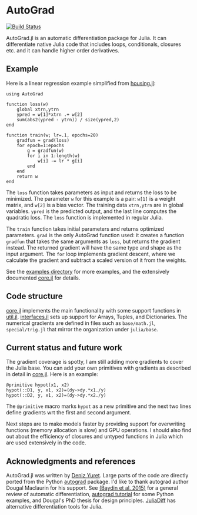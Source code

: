 # AutoGrad

[![Build Status](https://travis-ci.org/denizyuret/AutoGrad.jl.svg?branch=master)](https://travis-ci.org/denizyuret/AutoGrad.jl)

AutoGrad.jl is an automatic differentiation package for Julia.  It can
differentiate native Julia code that includes loops, conditionals,
closures etc. and it can handle higher order derivatives.

## Example

Here is a linear regression example simplified from
[housing.jl](https://github.com/denizyuret/AutoGrad.jl/blob/master/examples/housing.jl):

```
using AutoGrad

function loss(w)
    global xtrn,ytrn
    ypred = w[1]*xtrn .+ w[2]
    sum(abs2(ypred - ytrn)) / size(ypred,2)
end

function train(w; lr=.1, epochs=20)
    gradfun = grad(loss)
    for epoch=1:epochs
        g = gradfun(w)
        for i in 1:length(w)
            w[i] -= lr * g[i]
        end
    end
    return w
end
```

The `loss` function takes parameters as input and returns the loss to
be minimized.  The parameter `w` for this example is a pair: `w[1]` is
a weight matrix, and `w[2]` is a bias vector.  The training data
`xtrn,ytrn` are in global variables.  `ypred` is the predicted output,
and the last line computes the quadratic loss.  The `loss` function is
implemented in regular Julia.

The `train` function takes initial parameters and returns optimized
parameters.  `grad` is the only AutoGrad function used: it creates a
function `gradfun` that takes the same arguments as `loss`, but
returns the gradient instead.  The returned gradient will have the
same type and shape as the input argument.  The `for` loop implements
gradient descent, where we calculate the gradient and subtract a
scaled version of it from the weights.

See the [examples
directory](https://github.com/denizyuret/AutoGrad.jl/blob/master/examples)
for more examples, and the extensively documented
[core.jl](https://github.com/denizyuret/AutoGrad.jl/blob/master/src/core.jl)
for details.

## Code structure

[core.jl](https://github.com/denizyuret/AutoGrad.jl/blob/master/src/core.jl)
implements the main functionality with some support functions in
[util.jl](https://github.com/denizyuret/AutoGrad.jl/blob/master/src/collections.jl).
[interfaces.jl](https://github.com/denizyuret/AutoGrad.jl/blob/master/src/interfaces.jl)
sets up support for Arrays, Tuples, and Dictionaries.  The numerical
gradients are defined in files such as `base/math.jl`,
`special/trig.jl` that mirror the organization under `julia/base`.

## Current status and future work

The gradient coverage is spotty, I am still adding more gradients to
cover the Julia base.  You can add your own primitives with gradients
as described in detail in
[core.jl](https://github.com/denizyuret/AutoGrad.jl/blob/master/src/core.jl).
Here is an example:

```
@primitive hypot(x1, x2)
hypot(::D1, y, x1, x2)=(dy->dy.*x1./y)
hypot(::D2, y, x1, x2)=(dy->dy.*x2./y)
```

The `@primitive` macro marks `hypot` as a new primitive and the next
two lines define gradients wrt the first and second argument.

Next steps are to make models faster by providing support for
overwriting functions (memory allocation is slow) and GPU operations.
I should also find out about the efficiency of closures and untyped
functions in Julia which are used extensively in the code.

## Acknowledgments and references

AutoGrad.jl was written by [Deniz
Yuret](http://www.denizyuret.com). Large parts of the code are
directly ported from the Python
[autograd](https://github.com/HIPS/autograd) package.  I'd like to
thank autograd author Dougal Maclaurin for his support.  See [(Baydin
et al. 2015)](https://arxiv.org/abs/1502.05767) for a general review
of automatic differentiation, [autograd
tutorial](https://github.com/HIPS/autograd/blob/master/docs/tutorial.md)
for some Python examples, and Dougal's PhD thesis for design
principles.  [JuliaDiff](http://www.juliadiff.org/) has alternative
differentiation tools for Julia.
